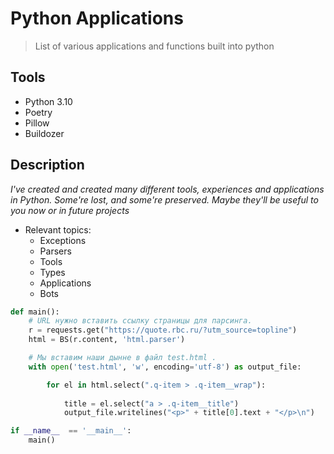 # Python Applications
> List of various applications and functions built into python


## Tools
- Python 3.10
- Poetry
- Pillow
- Buildozer


## Description

*I've created and created many different tools, experiences and applications in Python. Some're lost, and some're preserved. Maybe they'll be useful to you now or in future projects*

- Relevant topics:
	- Exceptions
	- Parsers
	- Tools
	- Types
	- Applications
	- Bots


```python
def main():
	# URL нужно вставить ссылку страницы для парсинга.
	r = requests.get("https://quote.rbc.ru/?utm_source=topline")
	html = BS(r.content, 'html.parser')

	# Мы вставим наши дынне в файл test.html . 
	with open('test.html', 'w', encoding='utf-8') as output_file:

		for el in html.select(".q-item > .q-item__wrap"):
			
			title = el.select("a > .q-item__title")
			output_file.writelines("<p>" + title[0].text + "</p>\n")

if __name__  == '__main__':
	main()

```